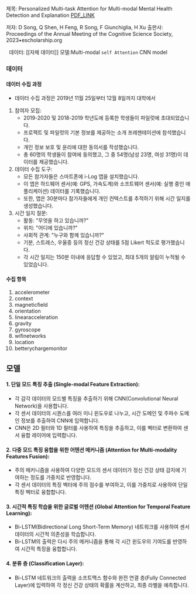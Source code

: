 제목:  Personalized Multi-task Attention for Multi-modal Mental Health Detection and Explanation
[PDF_LINK](app://obsidian.md/index.html)

저자:  D Song, Q Shen, H Feng, R Song, F Giunchiglia, H Xu
출판사: Proceedings of the Annual Meeting of the Cognitive Science Society, 2023•escholarship.org

 
데이터: [[자체 데이터]]
모델:Multi-modal `self Attention` CNN model

### 데이터
#### 데이터 수집 과정
- 데이터 수집 과정은 2019년 11월 25일부터 12월 8일까지 대학에서
1. 참여자 모집: 
	- 2019-2020 및 2018-2019 학년도에 등록한 학생들이 파일럿에 초대되었습니다.
	- 프로젝트 및 파일럿의 기본 정보를 제공하는 소개 프레젠테이션에 참석했습니다.
	- 개인 정보 보호 및 윤리에 대한 동의서를 작성했습니다.
	- 총 60명의 학생들이 참여에 동의했고, 그 중 54명(남성 23명, 여성 31명)이 데이터를 제공했습니다.
2. 데이터 수집 도구:
	- 모든 참가자들은 스마트폰에 i-Log 앱을 설치했습니다.
	- 이 앱은 하드웨어 센서(예: GPS, 가속도계)와 소프트웨어 센서(예: 실행 중인 애플리케이션) 데이터를 기록했습니다.
	- 또한, 앱은 30분마다 참가자들에게 개인 컨텍스트를 추적하기 위해 시간 일지를 생성했습니다.
3. 시간 일지 질문:
	- 활동: "무엇을 하고 있습니까?"
	- 위치: "어디에 있습니까?"
	- 사회적 관계: "누구와 함께 있습니까?"
	- 기분, 스트레스, 우울증 등의 정신 건강 상태를 5점 Likert 척도로 평가했습니다.
	- 각 시간 일지는 150분 이내에 응답할 수 있었고, 최대 5개의 알림이 누적될 수 있었습니다.
#### 수집 항목
1. accelerometer
2. context
3. magneticfield
4. orientation
5. linearacceleration
1. gravity
2. gyroscope
3. wifinetworks
4. location
5. betterychargemonitor

## 모델
#### 1. 단일 모드 특징 추출 (Single-modal Feature Extraction):
- 각 감각 데이터의 모드별 특징을 추출하기 위해 CNN(Convolutional Neural Network)을 사용합니다.
- 각 센서 데이터의 시퀀스를 여러 미니 윈도우로 나누고, 시간 도메인 및 주파수 도메인 정보를 추출하여 CNN에 입력합니다.
- CNN은 2D 필터와 1D 필터를 사용하여 특징을 추출하고, 이를 벡터로 변환하여 센서 융합 레이어에 입력합니다.
#### 2. 다중 모드 특징 융합을 위한 어텐션 메커니즘 (Attention for Multi-modality Features Fusion):
- 주의 메커니즘을 사용하여 다양한 모드의 센서 데이터가 정신 건강 상태 감지에 기여하는 정도를 가중치로 반영합니다.
- 각 센서 데이터의 특징 벡터에 주의 점수를 부여하고, 이를 가중치로 사용하여 단일 특징 벡터로 융합합니다.
#### 3. 시간적 특징 학습을 위한 글로벌 어텐션 (Global Attention for Temporal Feature Learning):
- Bi-LSTM(Bidirectional Long Short-Term Memory) 네트워크를 사용하여 센서 데이터의 시간적 의존성을 학습합니다.
- Bi-LSTM의 출력은 다시 주의 메커니즘을 통해 각 시간 윈도우의 기여도를 반영하여 시간적 특징을 융합합니다.
#### 4. 분류 층 (Classification Layer):
- Bi-LSTM 네트워크의 출력을 소프트맥스 함수와 완전 연결 층(Fully Connected Layer)에 입력하여 각 정신 건강 상태의 확률을 계산하고, 최종 라벨을 예측합니다.

